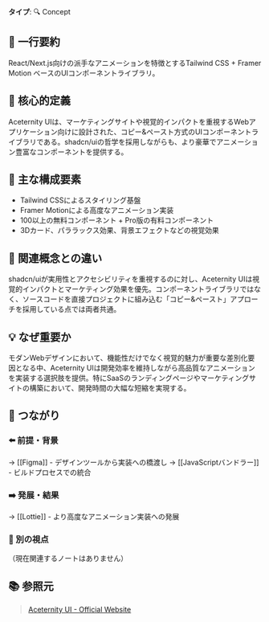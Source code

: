 **タイプ**: 🔍 Concept

## 📝 一行要約
React/Next.js向けの派手なアニメーションを特徴とするTailwind CSS + Framer Motion ベースのUIコンポーネントライブラリ。

## 🎯 核心的定義
Aceternity UIは、マーケティングサイトや視覚的インパクトを重視するWebアプリケーション向けに設計された、コピー&ペースト方式のUIコンポーネントライブラリである。shadcn/uiの哲学を採用しながらも、より豪華でアニメーション豊富なコンポーネントを提供する。

## 🌟 主な構成要素
- Tailwind CSSによるスタイリング基盤
- Framer Motionによる高度なアニメーション実装
- 100以上の無料コンポーネント + Pro版の有料コンポーネント
- 3Dカード、パララックス効果、背景エフェクトなどの視覚効果

## 🔄 関連概念との違い
shadcn/uiが実用性とアクセシビリティを重視するのに対し、Aceternity UIは視覚的インパクトとマーケティング効果を優先。コンポーネントライブラリではなく、ソースコードを直接プロジェクトに組み込む「コピー&ペースト」アプローチを採用している点では両者共通。

## 💡 なぜ重要か
モダンWebデザインにおいて、機能性だけでなく視覚的魅力が重要な差別化要因となる中、Aceternity UIは開発効率を維持しながら高品質なアニメーションを実装する選択肢を提供。特にSaaSのランディングページやマーケティングサイトの構築において、開発時間の大幅な短縮を実現する。

## 🔗 つながり
### ⬅️ 前提・背景
→ [[Figma]] - デザインツールから実装への橋渡し
→ [[JavaScriptバンドラー]] - ビルドプロセスでの統合

### ➡️ 発展・結果
→ [[Lottie]] - より高度なアニメーション実装への発展

### 🔀 別の視点
（現在関連するノートはありません）

## 📚 参照元
> [Aceternity UI - Official Website](https://ui.aceternity.com)